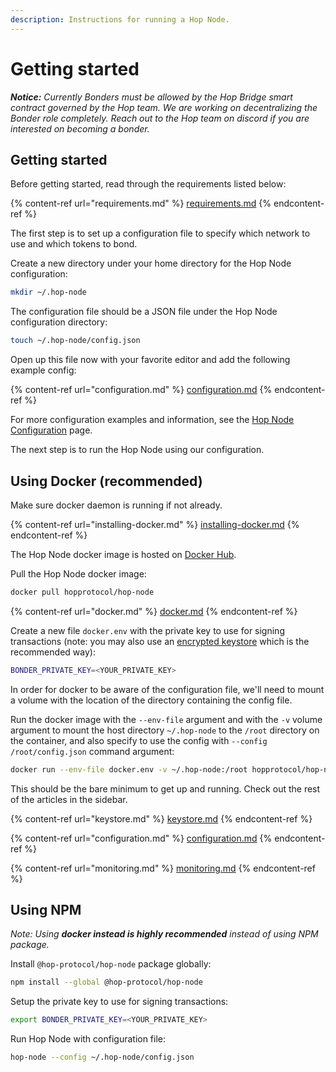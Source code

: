 ```yaml
---
description: Instructions for running a Hop Node.
---
```


# Getting started

_**Notice:** Currently Bonders must be allowed by the Hop Bridge smart contract governed by the Hop team. We are working on decentralizing the Bonder role completely. Reach out to the Hop team on discord if you are interested on becoming a bonder._

## Getting started

Before getting started, read through the requirements listed below:

{% content-ref url="requirements.md" %}
[requirements.md](requirements.md)
{% endcontent-ref %}

The first step is to set up a configuration file to specify which network to use and which tokens to bond.

Create a new directory under your home directory for the Hop Node configuration:

```bash
mkdir ~/.hop-node
```

The configuration file should be a JSON file under the Hop Node configuration directory:

```bash
touch ~/.hop-node/config.json
```

Open up this file now with your favorite editor and add the following example config:

{% content-ref url="configuration.md" %}
[configuration.md](configuration.md)
{% endcontent-ref %}

For more configuration examples and information, see the [Hop Node Configuration](configuration.md) page.

The next step is to run the Hop Node using our configuration.

## Using Docker (recommended)

Make sure docker daemon is running if not already.

{% content-ref url="installing-docker.md" %}
[installing-docker.md](installing-docker.md)
{% endcontent-ref %}

The Hop Node docker image is hosted on [Docker Hub](https://hub.docker.com/r/hopprotocol/hop-node).

Pull the Hop Node docker image:

```bash
docker pull hopprotocol/hop-node
```

{% content-ref url="docker.md" %}
[docker.md](docker.md)
{% endcontent-ref %}

Create a new file `docker.env` with the private key to use for signing transactions (note: you may also use an [encrypted keystore](keystore.md) which is the recommended way):

```bash
BONDER_PRIVATE_KEY=<YOUR_PRIVATE_KEY>
```

In order for docker to be aware of the configuration file, we'll need to mount a volume with the location of the directory containing the config file.

Run the docker image with the `--env-file` argument and with the `-v` volume argument to mount the host directory `~/.hop-node` to the `/root` directory on the container, and also specify to use the config with `--config /root/config.json` command argument:

```bash
docker run --env-file docker.env -v ~/.hop-node:/root hopprotocol/hop-node --config /root/config.json
```

This should be the bare minimum to get up and running. Check out the rest of the articles in the sidebar.

{% content-ref url="keystore.md" %}
[keystore.md](keystore.md)
{% endcontent-ref %}

{% content-ref url="configuration.md" %}
[configuration.md](configuration.md)
{% endcontent-ref %}

{% content-ref url="monitoring.md" %}
[monitoring.md](monitoring.md)
{% endcontent-ref %}

## Using NPM

_Note: Using **docker instead is highly recommended** instead of using NPM package._

Install `@hop-protocol/hop-node` package globally:

```bash
npm install --global @hop-protocol/hop-node
```

Setup the private key to use for signing transactions:

```bash
export BONDER_PRIVATE_KEY=<YOUR_PRIVATE_KEY>
```

Run Hop Node with configuration file:

```bash
hop-node --config ~/.hop-node/config.json
```
